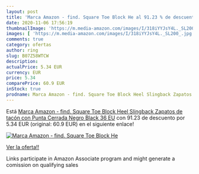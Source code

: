 ```yaml
---
layout: post
title: 'Marca Amazon - find. Square Toe Block He al 91.23 % de descuento'
date: 2020-11-06 17:56:19
thumbnailImage: 'https://m.media-amazon.com/images/I/318iYYJsY4L._SL200_.jpg'
images: [ 'https://m.media-amazon.com/images/I/318iYYJsY4L._SL200_.jpg' ]
comments: true
category: ofertas
author: ring
slug: B07Z58WTCW
description:
actualPrice: 5.34 EUR
currency: EUR
price: 5.34
comparePrice: 60.9 EUR
inStock: true
prodname: Marca Amazon - find. Square Toe Block Heel Slingback Zapatos de tacón con Punta Cerrada  Negro  Black   36 EU
---
```


Está [Marca Amazon - find. Square Toe Block Heel Slingback Zapatos de tacón con Punta Cerrada  Negro  Black   36 EU](https://www.amazon.es/dp/B07Z58WTCW/?tag=tolees-21) con 91.23 de descuento por 5.34 EUR (original: 60.9 EUR) en el siguiente enlace!

[![Marca Amazon - find. Square Toe Block He](https://m.media-amazon.com/images/I/318iYYJsY4L._SL200_.jpg)](https://www.amazon.es/dp/B07Z58WTCW/?tag=tolees-21)

[Ver la oferta!!](https://www.amazon.es/dp/B07Z58WTCW/?tag=tolees-21)

Links participate in Amazon Associate program and might generate a comission on qualifying sales


